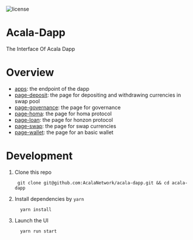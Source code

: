 ![license](https://img.shields.io/badge/License-Apache%202.0-blue?logo=apache&style=flat-square)

# Acala-Dapp

The Interface Of Acala Dapp

# Overview

+ [apps](https://github.com/AcalaNetwork/acala-dapp/tree/master/packages/apps): the endpoint of the dapp
+ [page-deposit](https://github.com/AcalaNetwork/acala-dapp/tree/master/packages/page-deposit): the page for depositing and withdrawing currencies in swap pool
+ [page-governance](https://github.com/AcalaNetwork/acala-dapp/tree/master/packages/page-governance): the page for governance
+ [page-homa](https://github.com/AcalaNetwork/acala-dapp/tree/master/packages/page-homa): the page for homa protocol
+ [page-loan](https://github.com/AcalaNetwork/acala-dapp/tree/master/packages/page-loan): the page for honzon protocol
+ [page-swap](https://github.com/AcalaNetwork/acala-dapp/tree/master/packages/page-swap): the page for swap currencies
+ [page-wallet](https://github.com/AcalaNetwork/acala-dapp/tree/master/packages/page-wallet): the page for an basic wallet

# Development
1. Clone this repo
   ```base
    git clone git@github.com:AcalaNetwork/acala-dapp.git && cd acala-dapp
   ```

2. Install dependencies by `yarn`
   ```base
     yarn install
   ```

3. Launch the UI
   ```base
     yarn run start
   ```